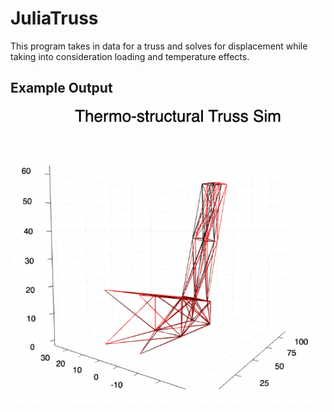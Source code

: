 # JuliaTruss
This program takes in data for a truss and solves for displacement while taking into consideration loading and temperature effects.

## Example Output

<img alt="Screenshot: Night Out Plan" src="/screenshots/big_truss.png" width="800" />